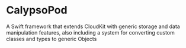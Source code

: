 # CalypsoPod
A Swift framework that extends CloudKit with generic storage and data manipulation features, also including a system for converting custom classes and types to generic Objects
